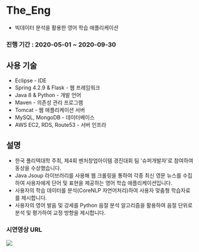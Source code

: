 # The_Eng
- 빅데이터 분석을 활용한 영어 학습 애플리케이션

### 진행 기간 : 2020-05-01 ~ 2020-09-30  

## 사용 기술
  - Eclipse - IDE
  - Spring 4.2.9 & Flask - 웹 프레임워크
  - Java 8 & Python - 개발 언어
  - Maven - 의존성 관리 프로그램
  - Tomcat - 웹 애플리케이션 서버
  - MySQL, MongoDB - 데이터베이스
  - AWS EC2, RDS, Route53 - 서버 인프라

## 설명  
- 한국 폴리텍대학 주최, 제4회 벤처창업아이템 경진대회 팀 '슈퍼개발자'로 참여하여 동상을 수상했습니다.
- Java Jsoup 라이브러리를 사용해 웹 크롤링을 통하여 각종 최신 영문 뉴스를 수집하여 사용자에게 단어 및 표현을 제공하는 영어 학습 애플리케이션입니다.
- 사용자의 학습 데이터를 분석(CoreNLP 자연어처리)하여 사용자 맞춤형 학습자료를 제시합니다.
- 사용자의 영어 발음 및 강세를 Python 음절 분석 알고리즘을 활용하여 음절 단위로 분석 및 평가하여 교정 방향을 제시합니다.

### 시연영상 URL
[![](https://i.ytimg.com/vi/byTrpJJPjNo/hqdefault.jpg?sqp=-oaymwEZCPYBEIoBSFXyq4qpAwsIARUAAIhCGAFwAQ==&rs=AOn4CLBcRHXMkvEdoZIWLXNBhRXRNf5KzA)](https://www.youtube.com/watch?v=byTrpJJPjNo&t "demo")

